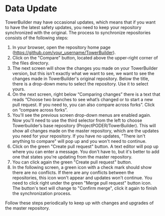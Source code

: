 # Data Update

TowerBuilder may have occasional updates, which means that if you want to have the latest safety updates, you need to keep your repository synchronized with the original. The process to synchronize repositories consists of the following steps:

1. In your browser, open the repository home page (https://github.com/your_username/TowerBuilder).
2. Click on the "Compare" button, located above the upper-right corner of the files directory.
3. The next screen will show the changes you made on your TowerBuilder version, but this isn’t exactly what we want to see, we want to see the changes made in TowerBuilder's original repository. Below the title, there is a drop-down menu to select the repository. Use it to select yours.
4. On the next screen, right below “Comparing changes” there is a text that reads “Choose two branches to see what’s changed or to start a new pull request. If you need to, you can also compare across forks”. Click on “compare across forks”.
5. You'll see the previous screen drop-down menus are enabled again. Now you'll need to use the third selector from the left to choose Towerbuilder’s base repository (ProjectPODER/TowerBuilder). This will show all changes made on the master repository, which are the updates you need for your repository. If you have no updates, "There isn't anything to compare" will pop up and you won't need to continue.
6. Click on the green "Create pull request" button. A text editor will pop up where you can enter a message. You don't have to, but it's better to add one that states you're updating from the master repository.
7. You can click again the green "Create pull request" button.
8. In the following screen, a green icon with a check mark should show there are no conflicts. If there are any conflicts between the repositories, this icon won't appear and updates won't continue. You need to click right under the green "Merge pull request" button icon. The button's text will change to "Confirm merge", click it again to finish the synchronization process.

Follow these steps periodically to keep up with changes and upgrades of the master repository.

